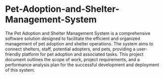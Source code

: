 # Pet-Adoption-and-Shelter-Management-System
The Pet Adoption and Shelter Management System is a comprehensive software solution designed to 
facilitate the efficient and organized management of pet adoption and shelter operations. The system 
aims to connect shelters, staff, potential adopters, and pets, providing a user-friendly platform for pet 
adoption and associated tasks. This project document outlines the scope of work, project requirements, 
and a performance analysis plan for the successful development and deployment of this system. 
